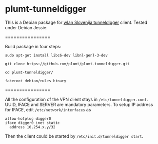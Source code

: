# plumt-tunneldigger

This is a Debian package for [wlan Slovenija tunneldigger](https://github.com/wlanslovenija/tunneldigger) client. Tested under Debian Jessie.

================

Build package in four steps:

`sudo apt-get install libc6-dev libnl-genl-3-dev`

`git clone https://github.com/plumt/plumt-tunneldigger.git`

`cd plumt-tunneldigger/`

`fakeroot debian/rules binary`

================

All the configuration of the VPN client stays in `/etc/tunneldigger.conf`. UUID, IFACE and SERVER are mandatory parameters. To setup IP address for IFACE, edit `/etc/network/interfaces` as

```
allow-hotplug digger0
iface digger0 inet static
  address 10.254.x.y/32
```

Then the client could be started by `/etc/init.d/tunneldigger start`.
